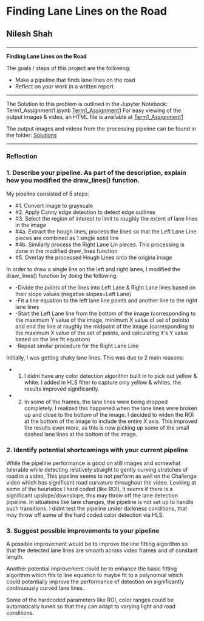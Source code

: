 # **Finding Lane Lines on the Road** 

## Nilesh Shah

### 

---

**Finding Lane Lines on the Road**

The goals / steps of this project are the following:
* Make a pipeline that finds lane lines on the road
* Reflect on your work in a written report



[//]: # (Image References)

[image2]: ./Solutions/solidYellowCurve.jpg "Grayscale"
[image3]: ./Solutions/solidYellowLeftOUTPUT.mp4

---
The Solution to this problem is outlined in the Jupyter Notebook: Term1_Assignment1.ipynb
[Term1_Assignment1](Term1_Assignment1.ipynb)
For easy viewing of the output images & video, an HTML file is available at [Term1_Assignment1](Term1_Assignment1.html)

The output images and videos from the processing pipeline can be found in the folder: 
[Solutions](Solutions)

---
### Reflection

### 1. Describe your pipeline. As part of the description, explain how you modified the draw_lines() function.

My pipeline consisted of 5 steps: 
* #1. Convert image to grayscale
* #2. Apply Canny edge detection to detect edge outlines
* #3. Select the region of interest to limit to roughly the extent of lane lines in the image
* #4a. Extract the hough lines, process the lines so that the Left Lane Line pieces are combined as 1 single solid line
* #4b. Similarly process the Right Lane Lin pieces. This processing is done in the modified draw_lines function
* #5. Overlay the processed Hough Lines onto the origina image

In order to draw a single line on the left and right lanes, I modified the draw_lines() function by doing the following:
*  -Divide the points of the lines into Left Lane & Right Lane lines based on their slope values (negative slopes=Left Lane)
*  -Fit a line equation to the left lane line points and another line to the right lane lines
*  -Start the Left Lane line from the bottom of the image (corresponding to the maximum Y value of the image, minimum X value of set of points) and end the line at roughly the midpoint of the image (corresponding to the maximum X value of the set of points, and calculating it's Y value based on the line fit equation)
*  -Repeat similar procedure for the Right Lane Line

Initially, I was getting shaky lane lines. This was due to 2 main reasons:
* 1. I didnt have any color detection algorithm built in to pick out yellow & white. I added in HLS filter to capture only yellow & whites, the results improved significantly.
* 2. In some of the frames, the lane lines were being dropped completely. I realized this happened when the lane lines were broken up and close to the bottom of the image. I decided to widen the ROI at the bottom of the image to include the entire X axis. This improved the results even more, as this is now picking up some of the small dashed lane lines at the bottom of the image. 

### 2. Identify potential shortcomings with your current pipeline

While the pipeline performance is good on still images and somewhat tolerable while detecting relatively straight to gently curving stretches of road in a video, This pipeline seems to  not perform as well on the Challenge video which has significant road curvature throughout the video. Looking at some of the heuristics I hard coded (like ROI), it seems if there is a significant upslope/downslope, this may throw off the lane detection pipeline. In situations like lane changes, the pipeline is not set up to handle such transitions. I didnt test the pipeline under darkness conditions, that may throw off some of the hard coded color detection via HLS.

### 3. Suggest possible improvements to your pipeline

A possible improvement would be to improve the line fitting algorithm so that the detected lane lines are smooth across video frames and of constant length.

Another potential improvement could be to enhance the basic fitting algorithm which fits to line equation to maybe fit to a polynomial which could potentially improve the performance of detection on significantly continuously curved lane lines.

Some of the hardcoded parameters like ROI, color ranges could be automatically tuned so that they can adapt to varying light and road conditions.


